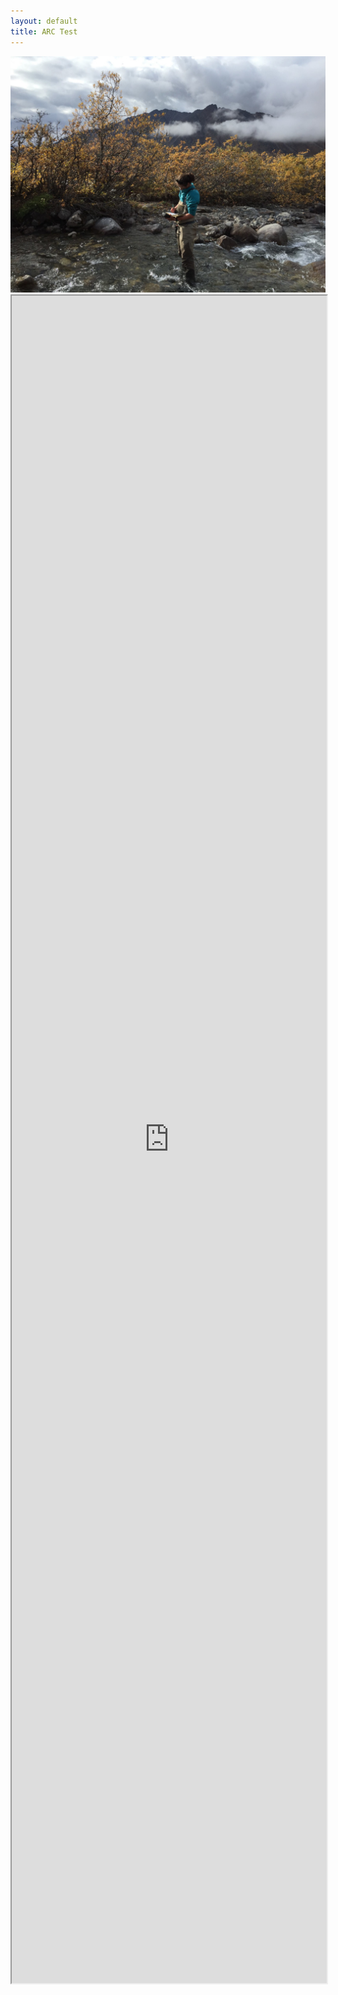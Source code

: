 ```yaml
---
layout: default
title: ARC Test
---
```

<div class="resp-container">
<img src="images/Frances_Trevor_Arctic-LTER_scaled.jpg">
<iframe loading="lazy" src="https://LTER-ARC.github.io/ezCatalog/public/arc-data-catalog.html" scrolling="no" allow="fullscreen" width="100%" height="2700px"></iframe>
</div>
